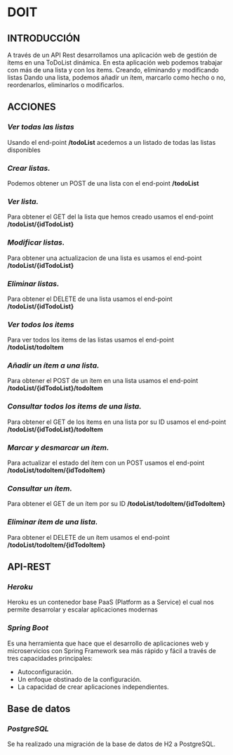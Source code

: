 # DOIT

## INTRODUCCIÓN
A través de un API Rest desarrollamos una aplicación web de gestión de ítems en una ToDoList dinámica.
En esta aplicación web podemos trabajar con más de una lista y con los items.
Creando, eliminando y modificando listas
Dando una lista, podemos añadir un ítem, marcarlo como hecho o no, reordenarlos, eliminarlos o modificarlos.

## ACCIONES
### *Ver todas las listas*
Usando el end-point **/todoList** acedemos a un listado de todas las listas disponibles


### *Crear listas.*
Podemos obtener un POST de una lista con el end-point **/todoList**


### *Ver lista.*
Para obtener el GET del la lista que hemos creado usamos el end-point **/todoList/{idTodoList}**


### *Modificar listas.*
Para obtener una actualizacion de una lista es usamos el end-point **/todoList/{idTodoList}**


### *Eliminar listas.*
Para obtener el DELETE de una lista usamos el end-point **/todoList/{idTodoList}**


### *Ver todos los items*
Para ver todos los items de las listas usamos el end-point **/todoList/todoItem**


### *Añadir un ítem a una lista.*
Para obtener el POST de un ítem en una lista usamos el end-point **/todoList/{idTodoList}/todoItem**


### *Consultar todos los items de una lista.*
Para obtener el GET de los items en una lista por su ID usamos el end-point **/todoList/{idTodoList}/todoItem**


### *Marcar y desmarcar un ítem.*
Para actualizar el estado del ítem con un POST usamos el end-point **/todoList/todoItem/{idTodoItem}**


### *Consultar un ítem.*
Para obtener el GET de un ítem por su ID **/todoList/todoItem/{idTodoItem}**


### *Eliminar ítem de una lista.*
Para obtener el DELETE de un ítem usamos el end-point **/todoList/todoItem/{idTodoItem}**


## API-REST
### *Heroku*
Heroku es un contenedor base PaaS (Platform as a Service) el cual nos permite desarrolar y escalar aplicaciones modernas

### *Spring Boot*
Es una herramienta que hace que el desarrollo de aplicaciones web y microservicios con Spring Framework sea más rápido y fácil a través de tres capacidades principales:
- Autoconfiguración.
- Un enfoque obstinado de la configuración.
- La capacidad de crear aplicaciones independientes.


## Base de datos
### *PostgreSQL*
Se ha realizado una migración de la base de datos de H2 a PostgreSQL.
